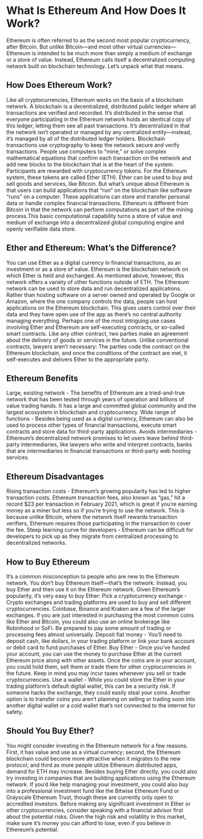 # What Is Ethereum And How Does It Work?
Ethereum is often referred to as the second most popular cryptocurrency, after Bitcoin. But unlike Bitcoin—and most other virtual currencies—Ethereum is intended to be much more than simply a medium of exchange or a store of value. Instead, Ethereum calls itself a decentralized computing network built on blockchain technology. Let’s unpack what that means.
## How Does Ethereum Work?
Like all cryptocurrencies, Ethereum works on the basis of a blockchain network. A blockchain is a decentralized, distributed public ledger where all transactions are verified and recorded.
It’s distributed in the sense that everyone participating in the Ethereum network holds an identical copy of this ledger, letting them see all past transactions. It’s decentralized in that the network isn’t operated or managed by any centralized entity—instead, it’s managed by all of the distributed ledger holders.
Blockchain transactions use cryptography to keep the network secure and verify transactions. People use computers to “mine,” or solve complex mathematical equations that confirm each transaction on the network and add new blocks to the blockchain that is at the heart of the system. Participants are rewarded with cryptocurrency tokens. For the Ethereum system, these tokens are called Ether (ETH).
Ether can be used to buy and sell goods and services, like Bitcoin. But what’s unique about Ethereum is that users can build applications that “run” on the blockchain like software “runs” on a computer. These applications can store and transfer personal data or handle complex financial transactions.
Ethereum is different from Bitcoin in that the network can perform computations as part of the mining process.This basic computational capability turns a store of value and medium of exchange into a decentralized global computing engine and openly verifiable data store.
## Ether and Ethereum: What’s the Difference?
You can use Ether as a digital currency in financial transactions, as an investment or as a store of value. Ethereum is the blockchain network on which Ether is held and exchanged. As mentioned above, however, this network offers a variety of other functions outside of ETH.
The Ethereum network can be used to store data and run decentralized applications. Rather than hosting software on a server owned and operated by Google or Amazon, where the one company controls the data, people can host applications on the Ethereum blockchain. This gives users control over their data and they have open use of the app as there’s no central authority managing everything.
Perhaps one of the most intriguing use cases involving Ether and Ethereum are self-executing contracts, or so-called smart contracts. Like any other contract, two parties make an agreement about the delivery of goods or services in the future. Unlike conventional contracts, lawyers aren’t necessary: The parties code the contract on the Ethereum blockchain, and once the conditions of the contract are met, it self-executes and delivers Ether to the appropriate party.
## Ethereum Benefits
Large, existing network - The benefits of Ethereum are a tried-and-true network that has been tested through years of operation and billions of value trading hands. It has a large and committed global community and the largest ecosystem in blockchain and cryptocurrency.
Wide range of functions - Besides being used as a digital currency, Ethereum can also be used to process other types of financial transactions, execute smart contracts and store data for third-party applications.
Avoids intermediaries - Ethereum’s decentralized network promises to let users leave behind third-party intermediaries, like lawyers who write and interpret contracts, banks that are intermediaries in financial transactions or third-party web hosting services.
## Ethereum Disadvantages
Rising transaction costs -  Ethereum’s growing popularity has led to higher transaction costs. Ethereum transaction fees, also known as “gas,” hit a record $23 per transaction in February 2021, which is great if you’re earning money as a miner but less so if you’re trying to use the network. This is because unlike Bitcoin, where the network itself rewards transaction verifiers, Ethereum requires those participating in the transaction to cover the fee.
Steep learning curve for developers -  Ethereum can be difficult for developers to pick up as they migrate from centralized processing to decentralized networks.
## How to Buy Ethereum
It’s a common misconception to people who are new to the Ethereum network. You don’t buy Ethereum itself—that’s the network. Instead, you buy Ether and then use it on the Ethereum network. Given Ethereum’s popularity, it’s very easy to buy Ether:
Pick a cryptocurrency exchange -  Crypto exchanges and trading platforms are used to buy and sell different cryptocurrencies. Coinbase, Binance and Kraken are a few of the larger exchanges. If you are just interested in purchasing the most common coins like Ether and Bitcoin, you could also use an online brokerage like Robinhood or SoFi. Be prepared to pay some amount of trading or processing fees almost universally.
Deposit fiat money -  You’ll need to deposit cash, like dollars, in your trading platform or link your bank account or debit card to fund purchases of Ether.
Buy Ether -  Once you’ve funded your account, you can use the money to purchase Ether at the current Ethereum price along with other assets. Once the coins are in your account, you could hold them, sell them or trade them for other cryptocurrencies in the future. Keep in mind you may incur taxes whenever you sell or trade cryptocurrencies.
Use a wallet - While you could store the Ether in your trading platform’s default digital wallet, this can be a security risk. If someone hacks the exchange, they could easily steal your coins. Another option is to transfer coins you aren’t planning on selling or trading soon into another digital wallet or a cold wallet that’s not connected to the internet for safety.
## Should You Buy Ether?
You might consider investing in the Ethereum network for a few reasons. First, it has value and use as a virtual currency; second, the Ethereum blockchain could become more attractive when it migrates to the new protocol; and third as more people utilize Ethereum distributed apps, demand for ETH may increase.
Besides buying Ether directly, you could also try investing in companies that are building applications using the Ethereum network. If you’d like help managing your investment, you could also buy into a professional investment fund like the Bitwise Ethereum Fund or Grayscale Ethereum Trust, though these are currently only open to accredited investors.
Before making any significant investment in Ether or other cryptocurrencies, consider speaking with a financial advisor first about the potential risks. Given the high risk and volatility in this market, make sure it’s money you can afford to lose, even if you believe in Ethereum’s potential.
